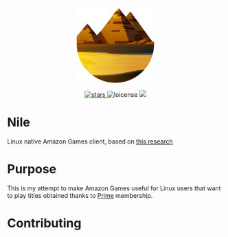 <p align="center">
    <img width="180px" src="assets/icon.svg" alt="Logo" />
</p>

<p align="center">
    <a href="https://github.com/imLinguin/nile/stargazers">
        <img src="https://img.shields.io/github/stars/imLinguin/nile?color=d98e04" alt="stars"/>
    </a>
    <img src="https://img.shields.io/github/license/imLinguin/nile?color=d98e03" alt="loicense"/>
    <a href="https://ko-fi.com/imlinguin" target="_blank">
        <img src="https://img.shields.io/badge/Ko--Fi-Donate-d98e04?style=flat&logo=ko-fi" />
    </a>
</p>

# Nile
Linux native Amazon Games client, based on [this research](https://github.com/Lariaa/GameLauncherResearch/wiki/Amazon-Games)


# Purpose
This is my attempt to make Amazon Games useful for Linux users that want to play titles obtained thanks to [Prime](https://prime.amazon.com) membership.


# Contributing

